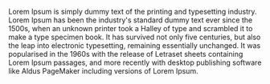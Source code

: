 Lorem Ipsum is simply dummy text of the printing and typesetting industry. Lorem Ipsum has been the industry's standard dummy text ever since the 1500s, 
when an unknown printer took a Halley of type and scrambled it to make a type specimen book. It has survived not only five centuries, but also the leap 
into electronic typesetting, remaining essentially unchanged. It was popularised in the 1960s with the release of Letraset sheets containing Lorem Ipsum 
passages, and more recently with desktop publishing software like Aldus PageMaker including versions of Lorem Ipsum.